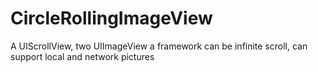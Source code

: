 # CircleRollingImageView
A UIScrollView, two UIImageView a framework can be infinite scroll, can support local and network pictures
